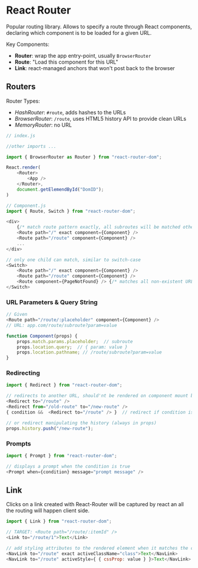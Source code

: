 # React Router

Popular routing library. Allows to specify a route through React components, declaring which component is to be loaded for a given URL.

Key Components:

- **Router**: wrap the app entry-point, usually `BrowserRouter`
- **Route**: "Load this component for this URL"
- **Link**: react-managed anchors that won't post back to the browser

## Routers

Router Types:

- *HashRouter*: `#route`, adds hashes to the URLs
- *BrowserRouter*: `/route`, uses HTML5 history API to provide clean URLs
- *MemoryRouter*: no URL

```js
// index.js

//other imports ...

import { BrowserRouter as Router } from "react-router-dom";

React.render(
    <Router>
        <App />
    </Router>,
    document.getElemendById("DomID");
)
```

```js
// Component.js
import { Route, Switch } from "react-router-dom";

<div>
    {/* match route pattern exactly, all subroutes will be matched otherwise */}
    <Route path="/" exact component={Component} /> 
    <Route path="/route" component={Component} />
    ...
</div>

// only one child can match, similar to switch-case
<Switch>
    <Route path="/" exact component={Component} />
    <Route path="/route" component={Component} />
    <Route component={PageNotFound} /> {/* matches all non-existent URLs */}
</Switch>
```

### URL Parameters & Query String

```js
// Given
<Route path="/route/:placeholder" component={Component} />
// URL: app.com/route/subroute?param=value

function Component(props) {
    props.match.params.placeholder;  // subroute
    props.location.query;  // { param: value }
    props.location.pathname; // /route/subroute?param=value
}
```

### Redirecting

```js
import { Redirect } from "react-router-dom";

// redirects to another URL, should'nt be rendered on component mount but after an action
<Redirect to="/route" />
<Redirect from="/old-route" to="/new-route" />
{ condition &&  <Redirect to="/route" /> }  // redirect if condition is true

// or redirect manipulating the history (always in props)
props.history.push("/new-route");  
```

### Prompts

```js
import { Prompt } from "react-router-dom";

// displays a prompt when the condition is true
<Prompt when={condition} message="prompt message" />
```

## Link

Clicks on a link created with React-Router will be captured by react an all the routing will happen client side.

```js
import { Link } from "react-router-dom";

// TARGET: <Route path="/route/:itemId" />
<Link to="/route/1">Text</Link>

// add styling attributes to the rendered element when it matches the current URL.
<NavLink to="/route" exact activeClassName="class">Text</NavLink>
<NavLink to="/route" activeStyle={ { cssProp: value } }>Text</NavLink>
```
